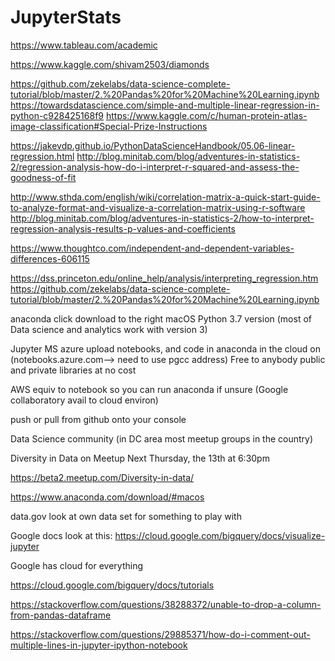 # JupyterStats

https://www.tableau.com/academic

https://www.kaggle.com/shivam2503/diamonds

https://github.com/zekelabs/data-science-complete-tutorial/blob/master/2.%20Pandas%20for%20Machine%20Learning.ipynb
https://towardsdatascience.com/simple-and-multiple-linear-regression-in-python-c928425168f9
https://www.kaggle.com/c/human-protein-atlas-image-classification#Special-Prize-Instructions

https://jakevdp.github.io/PythonDataScienceHandbook/05.06-linear-regression.html
http://blog.minitab.com/blog/adventures-in-statistics-2/regression-analysis-how-do-i-interpret-r-squared-and-assess-the-goodness-of-fit

http://www.sthda.com/english/wiki/correlation-matrix-a-quick-start-guide-to-analyze-format-and-visualize-a-correlation-matrix-using-r-software
http://blog.minitab.com/blog/adventures-in-statistics-2/how-to-interpret-regression-analysis-results-p-values-and-coefficients

https://www.thoughtco.com/independent-and-dependent-variables-differences-606115

https://dss.princeton.edu/online_help/analysis/interpreting_regression.htm
https://github.com/zekelabs/data-science-complete-tutorial/blob/master/2.%20Pandas%20for%20Machine%20Learning.ipynb

anaconda
click download to the right 
macOS
Python 3.7 version (most of Data science and analytics work with version 3)

Jupyter 
MS azure upload notebooks, and code in anaconda in the cloud on (notebooks.azure.com--> need to use pgcc address)
Free to anybody
public and private libraries at no cost

AWS equiv to notebook so you can run anaconda if unsure (Google collaboratory avail to cloud environ)

push or pull from github onto your console

Data Science community (in DC area most meetup groups in the country)

Diversity in Data on Meetup
Next Thursday, the 13th at 6:30pm

https://beta2.meetup.com/Diversity-in-data/

https://www.anaconda.com/download/#macos


data.gov look at own data set for something to play with


Google docs look at this:
https://cloud.google.com/bigquery/docs/visualize-jupyter



Google has cloud for everything

https://cloud.google.com/bigquery/docs/tutorials

https://stackoverflow.com/questions/38288372/unable-to-drop-a-column-from-pandas-dataframe

https://stackoverflow.com/questions/29885371/how-do-i-comment-out-multiple-lines-in-jupyter-ipython-notebook

